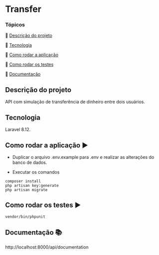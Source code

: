 <h1>Transfer</h1> 

### Tópicos 

:small_blue_diamond: [Descrição do projeto](#descrição-do-projeto)

:small_blue_diamond: [Tecnologia](#tecnologia)

:small_blue_diamond: [Como rodar a aplicação](#Como-rodar-a-aplicação-arrow_forward)

:small_blue_diamond: [Como rodar os testes](#Como-rodar-os-testes-arrow_forward)

:small_blue_diamond: [Documentação](#Documentação)



## Descrição do projeto

API com simulação de transferência de dinheiro entre dois usuários.

## Tecnologia

Laravel 8.12.

## Como rodar a aplicação :arrow_forward:

- Duplicar o arquivo .env.example para .env e realizar as alterações do banco de dados.

- Executar os comandos
```
composer install
php artisan key:generate
php artisan migrate
```

## Como rodar os testes :arrow_forward:
```
vendor/bin/phpunit
```

## Documentação :books:
http://localhost:8000/api/documentation
